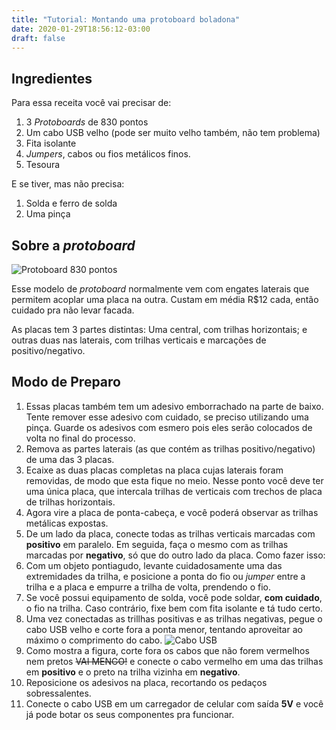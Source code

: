 ```yaml
---
title: "Tutorial: Montando uma protoboard boladona"
date: 2020-01-29T18:56:12-03:00
draft: false
---
```


## Ingredientes
Para essa receita você vai precisar de:
1. 3 *Protoboards* de 830 pontos
2. Um cabo USB velho (pode ser muito velho também, não tem problema)
3. Fita isolante
4. *Jumpers*, cabos ou fios metálicos finos.
5. Tesoura

E se tiver, mas não precisa:
1. Solda e ferro de solda
2. Uma pinça

## Sobre a *protoboard*
![*Protoboard* 830 pontos](/wiki/protoboard_830_pontos.jpg)

Esse modelo de *protoboard* normalmente vem com engates laterais que permitem acoplar uma placa na outra. Custam em média R$12 cada, então cuidado pra não levar facada.

As placas tem 3 partes distintas: Uma central, com trilhas horizontais; e outras duas nas laterais, com trilhas verticais e marcações de positivo/negativo.

## Modo de Preparo
1. Essas placas também tem um adesivo emborrachado na parte de baixo. Tente remover esse adesivo com cuidado, se preciso utilizando uma pinça. Guarde os adesivos com esmero pois eles serão colocados de volta no final do processo.
2. Remova as partes laterais (as que contém as trilhas positivo/negativo) de uma das 3 placas.
3. Ecaixe as duas placas completas na placa cujas laterais foram removidas, de modo que esta fique no meio. Nesse ponto você deve ter uma única placa, que intercala trilhas de verticais com trechos de placa de trilhas horizontais.
4. Agora vire a placa de ponta-cabeça, e você poderá observar as trilhas metálicas expostas.
5. De um lado da placa, conecte todas as trilhas verticais marcadas com **positivo** em paralelo. Em seguida, faça o mesmo com as trilhas marcadas por **negativo**, só que do outro lado da placa. Como fazer isso:
  1. Com um objeto pontiagudo, levante cuidadosamente uma das extremidades da trilha, e posicione a ponta do fio ou *jumper* entre a trilha e a placa e empurre a trilha de volta, prendendo o fio.
  2. Se você possui equipamento de solda, você pode soldar, **com cuidado**, o fio na trilha. Caso contrário, fixe bem com fita isolante e tá tudo certo.
6. Uma vez conectadas as trillhas positivas e as trilhas negativas, pegue o cabo USB velho e corte fora a ponta menor, tentando aproveitar ao máximo o comprimento do cabo.
![Cabo USB](/wiki/cabo_usb.jpg)
7. Como mostra a figura, corte fora os cabos que não forem vermelhos nem pretos ~~VAI MENGO!~~ e conecte o cabo vermelho em uma das trilhas em **positivo** e o preto na trilha vizinha em **negativo**.
8. Reposicione os adesivos na placa, recortando os pedaços sobressalentes.
9. Conecte o cabo USB em um carregador de celular com saída **5V** e você já pode botar os seus componentes pra funcionar.
